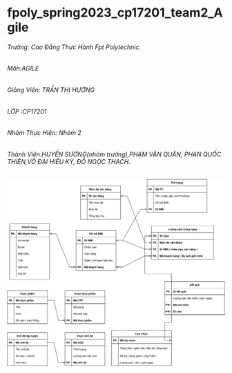 # fpoly_spring2023_cp17201_team2_Agile
 
###### Trường: Cao Đẳng Thực Hành Fpt Polytechnic.
###### Môn:AGILE
###### Giảng Viên: TRẦN THỊ HƯỜNG
###### LỚP :CP17201
###### Nhóm Thực Hiện: Nhóm 2
###### Thành Viên:HUYỀN SƯƠNG(nhóm trưởng),PHẠM VĂN QUÂN, PHAN QUỐC THIÊN,VÕ ĐẠI HIẾU KỲ, ĐỖ NGỌC THACH.
![Alt text](img.svg?raw=true "Title")
	
	
